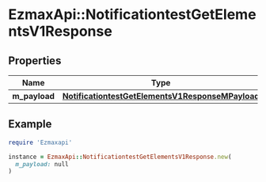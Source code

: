 # EzmaxApi::NotificationtestGetElementsV1Response

## Properties

| Name | Type | Description | Notes |
| ---- | ---- | ----------- | ----- |
| **m_payload** | [**NotificationtestGetElementsV1ResponseMPayload**](NotificationtestGetElementsV1ResponseMPayload.md) |  |  |

## Example

```ruby
require 'Ezmaxapi'

instance = EzmaxApi::NotificationtestGetElementsV1Response.new(
  m_payload: null
)
```

